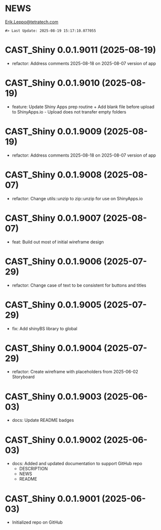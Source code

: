 NEWS
================
<Erik.Leppo@tetratech.com>

<!-- NEWS.md is generated from NEWS.Rmd. Please edit that file -->

    #> Last Update: 2025-08-19 15:17:10.077055

# CAST_Shiny 0.0.1.9011 (2025-08-19)

- refactor: Address comments 2025-08-18 on 2025-08-07 version of app

# CAST_Shiny 0.0.1.9010 (2025-08-19)

- feature: Update Shiny Apps prep routine + Add blank file before upload
  to ShinyApps.io - Upload does not transfer empty folders

# CAST_Shiny 0.0.1.9009 (2025-08-19)

- refactor: Address comments 2025-08-18 on 2025-08-07 version of app

# CAST_Shiny 0.0.1.9008 (2025-08-07)

- refactor: Change utils::unzip to zip::unzip for use on ShinyApps.io

# CAST_Shiny 0.0.1.9007 (2025-08-07)

- feat: Build out most of initial wireframe design

# CAST_Shiny 0.0.1.9006 (2025-07-29)

- refactor: Change case of text to be consistent for buttons and titles

# CAST_Shiny 0.0.1.9005 (2025-07-29)

- fix: Add shinyBS library to global

# CAST_Shiny 0.0.1.9004 (2025-07-29)

- refactor: Create wireframe with placeholders from 2025-06-02
  Storyboard

# CAST_Shiny 0.0.1.9003 (2025-06-03)

- docs: Update README badges

# CAST_Shiny 0.0.1.9002 (2025-06-03)

- docs: Added and updated documentation to support GitHub repo
  - DESCRIPTION
  - NEWS
  - README

# CAST_Shiny 0.0.1.9001 (2025-06-03)

- Initialized repo on GitHub
